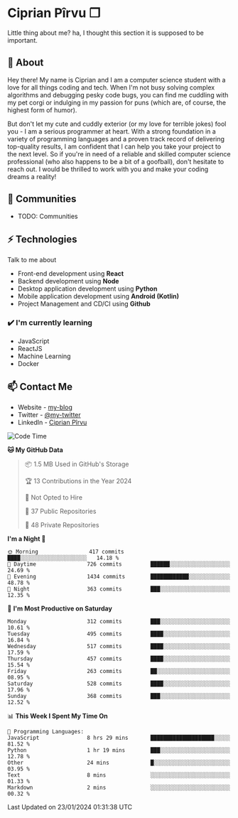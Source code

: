 # Ciprian Pîrvu ❐

Little thing about me? ha, I thought this section it is supposed to be important.

## 🧐 About

Hey there! My name is Ciprian and I am a computer science student with a love for all things coding and tech. When I'm not busy solving complex algorithms and debugging pesky code bugs, you can find me cuddling with my pet corgi or indulging in my passion for puns (which are, of course, the highest form of humor).

But don't let my cute and cuddly exterior (or my love for terrible jokes) fool you - I am a serious programmer at heart. With a strong foundation in a variety of programming languages and a proven track record of delivering top-quality results, I am confident that I can help you take your project to the next level. So if you're in need of a reliable and skilled computer science professional (who also happens to be a bit of a goofball), don't hesitate to reach out. I would be thrilled to work with you and make your coding dreams a reality!

## 👯 Communities

-   TODO: Communities

## ⚡ Technologies

Talk to me about

-   Front-end development using **React**
-   Backend development using **Node**
-   Desktop application development using **Python**
-   Mobile application development using **Android (Kotlin)**
-   Project Management and CD/CI using **Github**

### ✔️ I'm currently learning

-   JavaScript
-   ReactJS
-   Machine Learning
-   Docker

## 📫 Contact Me

-   Website - [my-blog]()
-   Twitter - [@my-twitter]()
-   LinkedIn - [Ciprian Pîrvu](https://www.linkedin.com/in/p%C3%AErvu-ciprian-cristian-4415991b1/)

<!--START_SECTION:waka-->
![Code Time](http://img.shields.io/badge/Code%20Time-1%2C962%20hrs%2026%20mins-blue)

**🐱 My GitHub Data** 

> 📦 1.5 MB Used in GitHub's Storage 
 > 
> 🏆 13 Contributions in the Year 2024
 > 
> 🚫 Not Opted to Hire
 > 
> 📜 37 Public Repositories 
 > 
> 🔑 48 Private Repositories 
 > 
**I'm a Night 🦉** 

```text
🌞 Morning                417 commits         ████░░░░░░░░░░░░░░░░░░░░░   14.18 % 
🌆 Daytime                726 commits         ██████░░░░░░░░░░░░░░░░░░░   24.69 % 
🌃 Evening                1434 commits        ████████████░░░░░░░░░░░░░   48.78 % 
🌙 Night                  363 commits         ███░░░░░░░░░░░░░░░░░░░░░░   12.35 % 
```
📅 **I'm Most Productive on Saturday** 

```text
Monday                   312 commits         ███░░░░░░░░░░░░░░░░░░░░░░   10.61 % 
Tuesday                  495 commits         ████░░░░░░░░░░░░░░░░░░░░░   16.84 % 
Wednesday                517 commits         ████░░░░░░░░░░░░░░░░░░░░░   17.59 % 
Thursday                 457 commits         ████░░░░░░░░░░░░░░░░░░░░░   15.54 % 
Friday                   263 commits         ██░░░░░░░░░░░░░░░░░░░░░░░   08.95 % 
Saturday                 528 commits         ████░░░░░░░░░░░░░░░░░░░░░   17.96 % 
Sunday                   368 commits         ███░░░░░░░░░░░░░░░░░░░░░░   12.52 % 
```


📊 **This Week I Spent My Time On** 

```text
💬 Programming Languages: 
JavaScript               8 hrs 29 mins       ████████████████████░░░░░   81.52 % 
Python                   1 hr 19 mins        ███░░░░░░░░░░░░░░░░░░░░░░   12.78 % 
Other                    24 mins             █░░░░░░░░░░░░░░░░░░░░░░░░   03.95 % 
Text                     8 mins              ░░░░░░░░░░░░░░░░░░░░░░░░░   01.33 % 
Markdown                 2 mins              ░░░░░░░░░░░░░░░░░░░░░░░░░   00.32 % 
```


 Last Updated on 23/01/2024 01:31:38 UTC
<!--END_SECTION:waka-->
